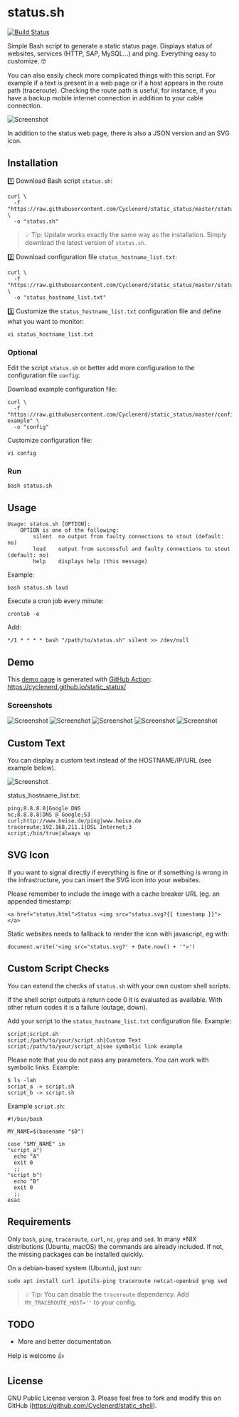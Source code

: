 # status.sh

[![Build Status](https://travis-ci.org/Cyclenerd/static_status.svg?branch=master)](https://travis-ci.org/Cyclenerd/static_status)

Simple Bash script to generate a static status page. Displays status of websites, services (HTTP, SAP, MySQL...) and ping. Everything easy to customize. 🤓

You can also easily check more complicated things with this script.
For example if a text is present in a web page or if a host appears in the route path (traceroute).
Checking the route path is useful, for instance, if you have a backup mobile internet connection in addition to your cable connection.

![Screenshot](images/Status-Page-Screenshot.jpg)

In addition to the status web page, there is also a JSON version and an SVG icon.

## Installation

1️⃣ Download Bash script `status.sh`:

```shell
curl \
  -f "https://raw.githubusercontent.com/Cyclenerd/static_status/master/status.sh" \
  -o "status.sh"
```

> 💡 Tip: Update works exactly the same way as the installation. Simply download the latest version of `status.sh`.

2️⃣ Download configuration file `status_hostname_list.txt`:

```shell
curl \
  -f "https://raw.githubusercontent.com/Cyclenerd/static_status/master/status_hostname_list.txt" \
  -o "status_hostname_list.txt"
```

3️⃣ Customize the `status_hostname_list.txt` configuration file and define what you want to monitor:

```shell
vi status_hostname_list.txt
```

### Optional

Edit the script `status.sh` or better add more configuration to the configuration file `config`:

Download example configuration file:

```shell
curl \
  -f "https://raw.githubusercontent.com/Cyclenerd/static_status/master/config-example" \
  -o "config"
```

Customize configuration file:

```
vi config
```

### Run

```shell
bash status.sh
```

## Usage

```text
Usage: status.sh [OPTION]:
	OPTION is one of the following:
		silent  no output from faulty connections to stout (default: no)
		loud    output from successful and faulty connections to stout (default: no)
		help    displays help (this message)
```

Example:

```shell
bash status.sh loud
```

Execute a cron job every minute:

```shell
crontab -e
```

Add:

```
*/1 * * * * bash "/path/to/status.sh" silent >> /dev/null
```

## Demo

This [demo page](https://cyclenerd.github.io/static_status/) is generated with [GitHub Action](https://github.com/Cyclenerd/static_status/blob/master/.github/workflows/main.yml):
<https://cyclenerd.github.io/static_status/>

### Screenshots

![Screenshot](images/Status-Page-Maintenance.jpg)
![Screenshot](images/Status-Page-OK.jpg)
![Screenshot](images/Status-Page-Outage.jpg)
![Screenshot](images/Status-Page-Major_Outage.jpg)
![Screenshot](images/Status-Page-Past-Incidents.jpg)

## Custom Text

You can display a custom text instead of the HOSTNAME/IP/URL (see example below).

![Screenshot](images/Status-Page-Custom-Text.png?v2)

status_hostname_list.txt:

```csv
ping;8.8.8.8|Google DNS
nc;8.8.8.8|DNS @ Google;53
curl;http://www.heise.de/ping|www.heise.de
traceroute;192.168.211.1|DSL Internet;3
script;/bin/true|always up
```

## SVG Icon

If you want to signal directly if everything is fine or if something is wrong in the infrastructure, you can insert the SVG icon into your websites.

Please remember to include the image with a cache breaker URL (eg. an appended timestamp:
```
<a href="status.html">Status <img src="status.svg?{{ timestamp }}"></a>
```

Static websites needs to fallback to render the icon with javascript, eg with:
```
document.write('<img src="status.svg?' + Date.now() + '">')
```

## Custom Script Checks

You can extend the checks of `status.sh` with your own custom shell scripts.

If the shell script outputs a return code 0 it is evaluated as available. With other return codes it is a failure (outage, down).

Add your script to the `status_hostname_list.txt` configuration file. Example:

```
script;script.sh
script;/path/to/your/script.sh|Custom Text
script;/path/to/your/script_a|see symbolic link example
```

Please note that you do not pass any parameters. You can work with symbolic links. Example:

```
$ ls -lah
script_a -> script.sh
script_b -> script.sh
```

Example `script.sh`:
```
#!/bin/bash

MY_NAME=$(basename "$0")

case "$MY_NAME" in
"script_a")
  echo "A"
  exit 0
  ;;
"script_b")
  echo "B"
  exit 0
  ;;
esac
```

## Requirements

Only `bash`, `ping`, `traceroute`, `curl`, `nc`, `grep` and `sed`.
In many *NIX distributions (Ubuntu, macOS) the commands are already included.
If not, the missing packages can be installed quickly.

On a debian-based system (Ubuntu), just run:

```shell
sudo apt install curl iputils-ping traceroute netcat-openbsd grep sed
```

> 💡 Tip: You can disable the `traceroute` dependency. Add `MY_TRACEROUTE_HOST=''` to your config.


## TODO

* More and better documentation

Help is welcome 👍


## License

GNU Public License version 3.
Please feel free to fork and modify this on GitHub (<https://github.com/Cyclenerd/static_shell>).